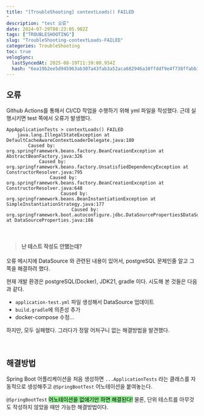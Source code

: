 ```yaml
---
title: "[TroubleShooting] contextLoads() FAILED
"
description: "test 오류"
date: 2024-07-29T08:23:05.982Z
tags: ["TROUBLESHOOTING"]
slug: "TroubleShooting-contextLoads-FAILED"
categories: TroubleShooting
toc: true
velogSync:
  lastSyncedAt: 2025-08-19T11:39:00.954Z
  hash: "6ea19b2ee5d945963ab307a43fab3a52aca682946a10ffddf9e4f738ffabb116"
---
```


## 오류
Github Actions를 통해서 CI/CD 작업을 수행하기 위해 yml 파일을 작성했다.
근데 실행시키면 test 쪽에서 오류가 발생했다.

```
AppApplicationTests > contextLoads() FAILED
    java.lang.IllegalStateException at DefaultCacheAwareContextLoaderDelegate.java:180
        Caused by: org.springframework.beans.factory.BeanCreationException at AbstractBeanFactory.java:326
            Caused by: org.springframework.beans.factory.UnsatisfiedDependencyException at ConstructorResolver.java:795
                Caused by: org.springframework.beans.factory.BeanCreationException at ConstructorResolver.java:648
                    Caused by: org.springframework.beans.BeanInstantiationException at SimpleInstantiationStrategy.java:177
                        Caused by: org.springframework.boot.autoconfigure.jdbc.DataSourceProperties$DataSourceBeanCreationException at DataSourceProperties.java:186
```

<br>

>#### 난 테스트 작성도 안했는데?

오류 메시지에 DataSource 와 관련된 내용이 있어서, postgreSQL 문제인줄 알고 그 쪽을 해결하려 했다.

현재 개발 환경은 postgreSQL(Docker), JDK21, gradle 이다.
시도해 본 것들은 다음과 같다.

- ```application-test.yml``` 파일 생성해서 DataSource 업데이트
- ```build.gradle```에 의존성 추가
- docker-compose 수정...

하지만, 모두 실패했다.
그러다가 정말 어처구니 없는 해결방법을 발견했다.


<br>

## 해결방법
Spring Boot 어플리케이션을 처음 생성하면 ```...ApplicationTests``` 라는 클래스를 자동적으로 생성해주고 ```@SpringBootTest``` 어노테이션을 붙여놓는다.


```@SpringBootTest``` <span style = "background-color: lightgreen; color:black">어노테이션을 없애기만 하면 해결된다!</span>
물론, 단위 테스트를 아무것도 작성하지 않았을 때만 가능한 해결방법이다.